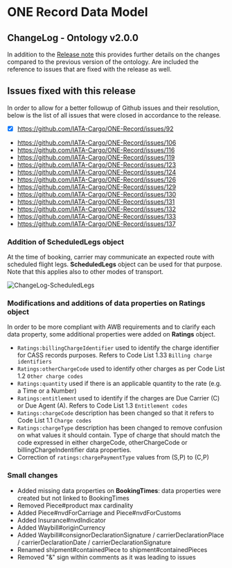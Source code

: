 # ONE Record Data Model
## ChangeLog - Ontology v2.0.0

In addition to the [Release note](https://github.com/IATA-Cargo/ONE-Record/blob/clambert-update2022/May-2022-standard-forCOTBendorsement/Data-Model/IATA-1R-DM-ReleaseNote-vCOTB-May2022.md) this provides further details on the changes compared to the previous version of the ontology.
Are included the reference to issues that are fixed with the release as well.

## Issues fixed with this release
In order to allow for a better followup of Github issues and their resolution, below is the list of all issues that were closed in accordance to the release.
 
- [x] https://github.com/IATA-Cargo/ONE-Record/issues/92
- https://github.com/IATA-Cargo/ONE-Record/issues/106
- https://github.com/IATA-Cargo/ONE-Record/issues/116
- https://github.com/IATA-Cargo/ONE-Record/issues/119
- https://github.com/IATA-Cargo/ONE-Record/issues/123
- https://github.com/IATA-Cargo/ONE-Record/issues/124
- https://github.com/IATA-Cargo/ONE-Record/issues/126
- https://github.com/IATA-Cargo/ONE-Record/issues/129
- https://github.com/IATA-Cargo/ONE-Record/issues/130
- https://github.com/IATA-Cargo/ONE-Record/issues/131
- https://github.com/IATA-Cargo/ONE-Record/issues/132
- https://github.com/IATA-Cargo/ONE-Record/issues/133
- https://github.com/IATA-Cargo/ONE-Record/issues/137


### Addition of ScheduledLegs object
At the time of booking, carrier may communicate an expected route with scheduled flight legs. **ScheduledLegs** object can be used for that purpose.
Note that this applies also to other modes of transport.

![ChangeLog-ScheduledLegs](https://user-images.githubusercontent.com/58464775/161061355-18386241-1013-4e39-9f54-93d25dea660e.PNG)
 
### Modifications and additions of data properties on Ratings object
In order to be more compliant with AWB requirements and to clarify each data property, some additional properties were added on **Ratings** object.
- `Ratings:billingChargeIdentifier` used to identify the charge identifier for CASS records purposes. Refers to Code List 1.33 `Billing charge identifiers`
- `Ratings:otherChargeCode` used to identify other charges as per Code List 1.2 `Other charge codes`
- `Ratings:quantity` used if there is an applicable quantity to the rate (e.g. a Time or a Number)
- `Ratings:entitlement` used to identify if the charges are Due Carrier (C) or Due Agent (A). Refers to Code List 1.3 `Entitlement codes`
- `Ratings:chargeCode` description has been changed so that it refers to Code List 1.1 `Charge codes`
- `Ratings:chargeType` description has been changed to remove confusion on what values it should contain. Type of charge that should match the code expressed in either chargeCode, otherChargeCode or billingChargeIndentifier data properties.
- Correction of `ratings:chargePaymentType` values from (S,P) to (C,P)

### Small changes
- Added missing data properties on **BookingTimes**: data properties were created but not linked to BookingTimes
- Removed Piece#product max cardinality
- Added Piece#nvdForCarriage and Piece#nvdForCustoms
- Added Insurance#nvdIndicator
- Added Waybill#originCurrency
- Added Waybill#consignorDeclarationSignature / carrierDeclarationPlace / carrierDeclarationDate / carrierDeclarationSignature
- Renamed shipment#containedPiece to shipment#containedPieces
- Removed "&" sign within comments as it was leading to issues
